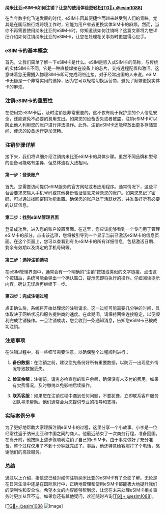 **纳米比亚eSIM卡如何注销？让您的使用体验更轻松[[TG💪+ @esim1088](https://t.me/s/esim1088)]**

在当今数字化飞速发展的时代，eSIM卡因其便捷性而越来越受到人们的青睐。尤其是在国际旅行或跨境工作时，它能为用户省去更换实体SIM卡的麻烦。然而，当你不再需要使用纳米比亚的eSIM卡时，你知道该如何注销吗？这篇文章将为您详细介绍如何注销纳米比亚的eSIM卡，让您在处理相关事务时更加得心应手。

### eSIM卡的基本概念

首先，让我们简单了解一下eSIM卡是什么。eSIM是嵌入式SIM卡的简称，与传统的实体SIM卡不同，它是一种直接焊接在设备上的芯片，支持远程配置和激活。这意味着您无需插入物理SIM卡即可完成网络连接。对于经常出国的人来说，eSIM卡无疑是一个非常实用的选择，因为它可以轻松切换运营商，避免了频繁更换实体卡的麻烦。

### 注销eSIM卡的重要性

在使用完eSIM卡后，及时注销是非常重要的。这不仅有助于保护您的个人信息安全，还能避免不必要的费用支出。如果您的设备丢失或者被盗，注销eSIM卡可以防止他人利用您的账户进行非法操作。此外，注销eSIM卡还能释放出更多存储空间，使您的设备运行更加流畅。

### 注销步骤详解

接下来，我们将详细介绍注销纳米比亚eSIM卡的具体步骤。虽然不同品牌和型号的设备可能略有差异，但总体流程大致相同。

#### 第一步：登录账户

首先，您需要访问提供eSIM服务的官方网站或者应用程序。通常情况下，这些平台会要求您输入手机号码或其他身份验证信息来登录您的账户。如果您忘记了密码，可以通过找回密码功能重置。确保您的账户处于活跃状态，并准备好所有必要的认证信息。

#### 第二步：找到eSIM管理界面

登录成功后，进入您的账户设置页面。在这里，您应该能够看到一个专门用于管理eSIM卡的部分。点击该选项，您将被引导到一个显示当前已激活eSIM卡的信息页面。在这个页面上，您可以查看到有关eSIM卡的所有详细信息，包括激活日期、剩余有效期以及绑定的手机号码等。

#### 第三步：选择注销选项

在eSIM管理界面中，通常会有一个明确的“注销”按钮或类似的文字链接。点击这个按钮后，系统可能会弹出一个确认窗口，提示您即将执行的操作。仔细阅读提示内容，确认无误后再继续下一步。

#### 第四步：完成注销过程

点击确认后，系统将开始处理您的注销请求。这一过程可能需要几分钟的时间，具体取决于网络状况和服务提供商的速度。在此期间，请保持网络连接稳定，以便顺利完成注销操作。一旦注销成功，您会收到一条通知消息，告知您eSIM卡已被成功注销。

### 注意事项

在注销过程中，有一些细节需要注意，以确保整个过程顺利进行：

1. **备份数据**：在注销之前，建议您先备份好所有重要数据，以防万一出现意外情况导致数据丢失。
   
2. **检查余额**：注销前，请务必检查您的账户余额，确保没有未支付的费用。如果有欠费情况，及时缴纳以免影响后续操作。

3. **联系客服**：如果您在注销过程中遇到任何问题，不要犹豫，立即联系客户服务团队寻求帮助。他们通常会为您提供专业的指导和支持。

### 实际案例分享

为了更好地帮助大家理解注销eSIM卡的过程，这里分享一个小故事。小李是一位经常往返于纳米比亚和中国之间的商人。他最近结束了一次商务行程，准备回国。在离开前，他按照上述步骤顺利注销了自己的eSIM卡。由于事先做好了充分准备，整个过程仅用了不到十分钟就完成了。事后，他还特意给客服打了个电话，感谢他们的高效服务。

### 总结

通过以上介绍，相信您已经对如何注销纳米比亚的eSIM卡有了全面了解。无论是在日常生活中还是在国际旅行中，正确地管理和使用eSIM卡都能极大地提升我们的便利性和安全性。希望本文的内容能够帮到您，让您在未来处理eSIM卡相关事务时更加从容不迫。如果您还有其他疑问，欢迎随时咨询[[TG💪+ @esim1088](https://t.me/s/esim1088)]。

[[TG💪+ @esim1088](https://t.me/s/esim1088) ![Image](https://i.postimg.cc/4NQfJmqS/Snipaste-2025-05-13-00-14-12.png)]